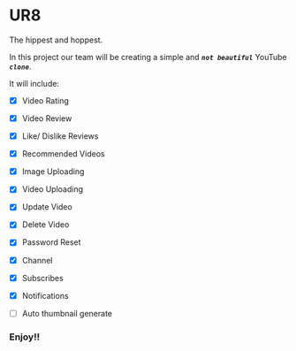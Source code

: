 # UR8
The hippest and hoppest.

In this project our team will be creating a simple and **_`not beautiful`_** YouTube **_`clone`_**.

It will include:
- [x] Video Rating
- [x] Video Review
- [x] Like/ Dislike Reviews
- [x] Recommended Videos
- [x] Image Uploading
- [x] Video Uploading
- [x] Update Video
- [x] Delete Video
- [x] Password Reset
- [x] Channel
- [x] Subscribes
- [x] Notifications
- [ ] Auto thumbnail generate


### Enjoy!!
